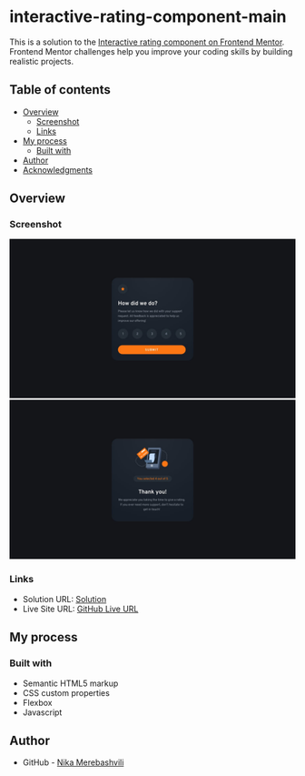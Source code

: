 # interactive-rating-component-main

This is a solution to the [Interactive rating component on Frontend Mentor](https://www.frontendmentor.io/challenges/interactive-rating-component-koxpeBUmI). Frontend Mentor challenges help you improve your coding skills by building realistic projects. 

## Table of contents

- [Overview](#overview)
  - [Screenshot](#screenshot)
  - [Links](#links)
- [My process](#my-process)
  - [Built with](#built-with)
- [Author](#author)
- [Acknowledgments](#acknowledgments)


## Overview

### Screenshot

![](./design/desktop-design.jpg)
![](./design/desktop-thank-you-state.jpg)



### Links

- Solution URL: [Solution](https://github.com/nikamerebashvili95/interactive-rating-component-main)
- Live Site URL: [GitHub Live URL](https://nikamerebashvili95.github.io/interactive-rating-component-main/)

## My process

### Built with

- Semantic HTML5 markup
- CSS custom properties
- Flexbox
- Javascript


## Author

- GitHub - [Nika Merebashvili](https://github.com/nikamerebashvili95)

